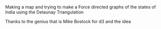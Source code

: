 Making a map and trying to make a Force directed graphs of the states of India
using the Delaunay Triangulation

Thanks to the genius that is Mike Bostock for d3 and the idea
